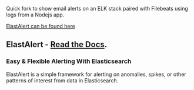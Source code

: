 Quick fork to show email alerts on an ELK stack paired with Filebeats using logs from a Nodejs app. 

[ElastAlert can be found here](https://github.com/Yelp/elastalert)

## ElastAlert - [Read the Docs](http://elastalert.readthedocs.org).
### Easy & Flexible Alerting With Elasticsearch

ElastAlert is a simple framework for alerting on anomalies, spikes, or other patterns of interest from data in Elasticsearch.

